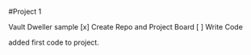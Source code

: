 #Project 1 

Vault Dweller sample
[x] Create Repo and Project Board
[ ] Write Code


added first code to project.
